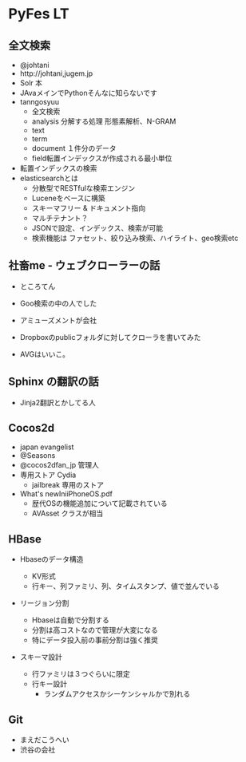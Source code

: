PyFes LT
=========

全文検索
-------

- @johtani
- http://johtani,jugem.jp
- Solr 本
- JAvaメインでPythonそんなに知らないです
- tanngosyuu 
  - 全文検索
  - analysis 分解する処理 形態素解析、N-GRAM
  - text
  - term 
  - document １件分のデータ
  - field転置インデックスが作成される最小単位
- 転置インデックスの検索
- elasticsearchとは
  - 分散型でRESTfulな検索エンジン
  - Luceneをベースに構築
  - スキーマフリー & ドキュメント指向
  - マルチテナント？
  - JSONで設定、インデックス、検索が可能
  - 検索機能は ファセット、絞り込み検索、ハイライト、geo検索etc
  

社畜me - ウェブクローラーの話
--------------------------
- ところてん
- Goo検索の中の人でした
- アミューズメントが会社

- Dropboxのpublicフォルダに対してクローラを書いてみた
- AVGはいいこ。


Sphinx の翻訳の話
----------------
- Jinja2翻訳とかしてる人


Cocos2d
-------
- japan evangelist
- @Seasons
- @cocos2dfan_jp 管理人
- 専用ストア Cydia
	- jailbreak 専用のストア
- What's newIniiPhoneOS.pdf
	- 歴代OSの機能追加について記載されている
	- AVAsset クラスが相当
	
	
HBase
-----
- Hbaseのデータ構造
	- KV形式
	- 行キー、列ファミリ、列、タイムスタンプ、値で並んでいる
	
- リージョン分割
	- Hbaseは自動で分割する
	- 分割は高コストなので管理が大変になる
	- 特にデータ投入前の事前分割は強く推奨
- スキーマ設計
  	- 行ファミリは３つぐらいに限定
  	- 行キー設計
  		- ランダムアクセスかシーケンシャルかで別れる
  		
  		
 Git
 ---
 - まえだこうへい
 - 渋谷の会社